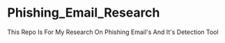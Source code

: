 # Phishing_Email_Research
This Repo Is For My Research On Phishing Email's And It's Detection Tool 
